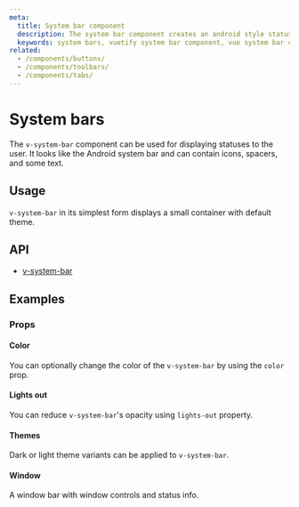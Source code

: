 ```yaml
---
meta:
  title: System bar component
  description: The system bar component creates an android style status bar that rests on the very top of your application.
  keywords: system bars, vuetify system bar component, vue system bar component, android status bar, status bar
related:
  - /components/buttons/
  - /components/toolbars/
  - /components/tabs/
---
```


# System bars

The `v-system-bar` component can be used for displaying statuses to the user. It looks like the Android system bar and can contain icons, spacers, and some text.

<entry-ad />

## Usage

`v-system-bar` in its simplest form displays a small container with default theme.

<usage name="v-system-bar" />

## API

- [v-system-bar](/api/v-system-bar)

## Examples

### Props

#### Color

You can optionally change the color of the `v-system-bar` by using the `color` prop.

<example file="v-system-bar/prop-color" />

#### Lights out

You can reduce `v-system-bar`'s opacity using `lights-out` property.

<example file="v-system-bar/prop-lights-out" />

#### Themes

Dark or light theme variants can be applied to `v-system-bar`.

<example file="v-system-bar/prop-themes" />

#### Window

A window bar with window controls and status info.

<example file="v-system-bar/prop-window" />

<backmatter />
